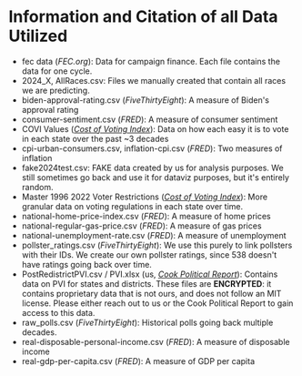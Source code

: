 # Information and Citation of all Data Utilized

- fec data (_FEC.org_): Data for campaign finance. Each file contains the data for one cycle.
- 2024_X, AllRaces.csv: Files we manually created that contain all races we are predicting. 
- biden-approval-rating.csv (_FiveThirtyEight_): A measure of Biden's approval rating
- consumer-sentiment.csv (_FRED_): A measure of consumer sentiment
- COVI Values (_[Cost of Voting Index](https://costofvotingindex.com/)_): Data on how each easy it is to vote in each state over the past ~3 decades
- cpi-urban-consumers.csv, inflation-cpi.csv (_FRED_): Two measures of inflation
- fake2024test.csv: FAKE data created by us for analysis purposes. We still sometimes go back and use it for dataviz purposes, but it's entirely random.
- Master 1996 2022 Voter Restrictions (_[Cost of Voting Index](https://costofvotingindex.com/)_): More granular data on voting regulations in each state over time.
- national-home-price-index.csv (_FRED_): A measure of home prices
- national-regular-gas-price.csv (_FRED_): A measure of gas prices
- national-unemployment-rate.csv (_FRED_): A measure of unemployment
- pollster_ratings.csv (_FiveThirtyEight_): We use this purely to link pollsters with their IDs. We create our own pollster ratings, since 538 doesn't have ratings going back over time.
- PostRedistrictPVI.csv / PVI.xlsx (us, _[Cook Political Report](https://cookpolitical.com/)_): Contains data on PVI for states and districts. These files are **ENCRYPTED**: it contains proprietary data that is not ours, and does not follow an MIT license. Please either reach out to us or the Cook Political Report to gain access to this data.
- raw_polls.csv (_FiveThirtyEight_): Historical polls going back multiple decades. 
- real-disposable-personal-income.csv (_FRED_): A measure of disposable income
- real-gdp-per-capita.csv (_FRED_): A measure of GDP per capita

